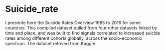 # Suicide_rate

I presente here the Suicide Rates Overview 1985 to 2016 for some countries.
This compiled dataset pulled from four other datasets linked by time and place, and was built to find signals correlated to increased suicide rates among different cohorts globally, across the socio-economic spectrum.
The dataset retrived from Kaggle.
